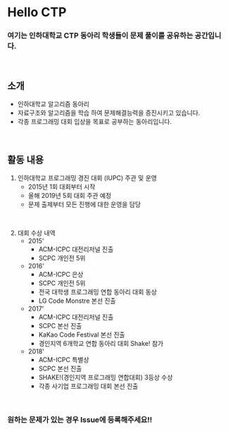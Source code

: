 # Hello CTP

### 여기는 인하대학교 CTP 동아리 학생들이 문제 풀이를 공유하는 공간입니다.



</br>

## 소개

- 인하대학교 알고리즘 동아리
- 자료구조와 알고리즘을 학습 하여 문제해결능력을 증진시키고 있습니다.
- 각종 프로그래밍 대회 입상을 목표로 공부하는 동아리입니다.

</br>



## 활동 내용

1. 인하대학교 프로그래밍 경진 대회 (IUPC) 주관 및 운영
   - 2015년 1회 대회부터 시작   
   - 올해 2019년 5회 대회 주관 예정   
   - 문제 출제부터 모든 진행에 대한 운영을 담당

</br>

2. 대회 수상 내역
   - 2015' 
     - ACM-ICPC 대전리저널 진출 
     - SCPC 개인전 5위 
   - 2016'
     - ACM-ICPC 은상 
     - SCPC 개인전 5위 
     - 전국 대학생 프로그래밍 연합 동아리 대회 동상 
     - LG Code Monstre 본선 진출 
   - 2017'
     - ACM-ICPC 대전리저널 진출 
     - SCPC 본선 진출 
     - KaKao Code Festival 본선 진출 
     - 경인지역 6개학교 연합 동아리 대회 Shake! 참가 
   - 2018'
     - ACM-ICPC 특별상 
     - SCPC 본선 진출
     - SHAKE!(경인지역 프로그래밍 연합대회) 3등상 수상
     - 각종 사기업 프로그래밍 대회 본선 진출



</br>



### 원하는 문제가 있는 경우 Issue에 등록해주세요!!